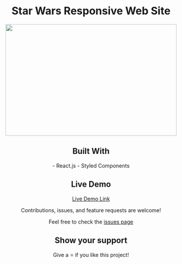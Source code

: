 <h1 align="center"> Star Wars Responsive Web Site </h1>

<p align="center">
  <img width="460" height="300" src="">
</p>


<h2 align="center">Built With</h2>

<p align="center">
- React.js
- Styled Components
</p>

<h2 align="center">Live Demo</h2>

<p align="center">
<a align="center" href="https://star-wars-website.herokuapp.com/">
Live Demo Link
</a>
</p>

<p align="center">
Contributions, issues, and feature requests are welcome!
</p>

<p align="center">
  Feel free to check the
  <a href="https://github.com/danilovxp/star-wars-website/issues/new/choose">
     issues page
  </a>
</p>

<h2 align="center">Show your support</h2>

<p align="center">
Give a ⭐️ if you like this project!
</p>
